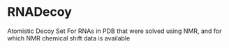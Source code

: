 # RNADecoy
Atomistic Decoy Set For RNAs in PDB that were solved using NMR, and for which NMR chemical shift data is available
